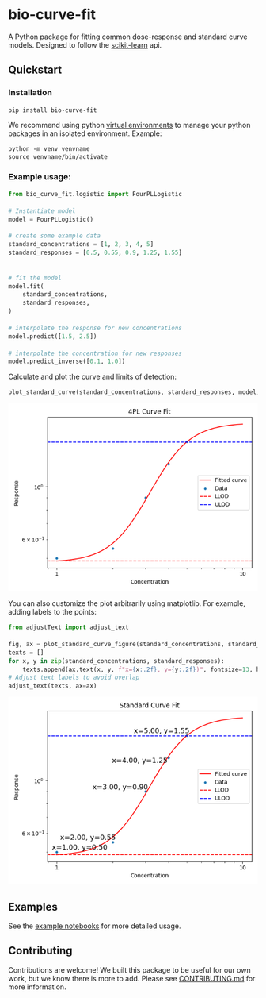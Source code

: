 
# bio-curve-fit

A Python package for fitting common dose-response and standard curve models. Designed to follow the [scikit-learn](https://scikit-learn.org/stable/) api.

## Quickstart 

### Installation

```shell
pip install bio-curve-fit
```


We recommend using python [virtual environments](https://docs.python.org/3/library/venv.html) to manage your python packages in an isolated environment. Example:

```shell
python -m venv venvname
source venvname/bin/activate
```

### Example usage:

```python
from bio_curve_fit.logistic import FourPLLogistic

# Instantiate model
model = FourPLLogistic()

# create some example data
standard_concentrations = [1, 2, 3, 4, 5]
standard_responses = [0.5, 0.55, 0.9, 1.25, 1.55]


# fit the model
model.fit(
	standard_concentrations, 
	standard_responses, 
)

# interpolate the response for new concentrations
model.predict([1.5, 2.5])

# interpolate the concentration for new responses
model.predict_inverse([0.1, 1.0])

```

Calculate and plot the curve and limits of detection:

```python
plot_standard_curve(standard_concentrations, standard_responses, model, show_plot=True)
```

![standard curve](./examples/readme_fit.png)

You can also customize the plot arbitrarily using matplotlib. For example, adding labels to the points:

```python
from adjustText import adjust_text

fig, ax = plot_standard_curve_figure(standard_concentrations, standard_responses, model)
texts = []
for x, y in zip(standard_concentrations, standard_responses):
	texts.append(ax.text(x, y, f"x={x:.2f}, y={y:.2f})", fontsize=13, ha="right"))
# Adjust text labels to avoid overlap
adjust_text(texts, ax=ax)
```

![standard curve with labels](./examples/readme_fit_labels.png)



## Examples

See the [example notebooks](./examples/) for more detailed usage.

## Contributing

Contributions are welcome! We built this package to be useful for our own work, but we know there is more to add.
Please see [CONTRIBUTING.md](CONTRIBUTING.md) for more information.
